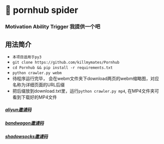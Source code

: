 #  pornhub spider
### Motivation Ability Trigger 我提供一个吧

## 用法简介

- ```本项目适用于py3```
- ```git clone https://github.com/killmymates/Pornhub ```
- ```cd Pornhub && pip install -r requirements.txt```
- ```python crawler.py webm```
- 待程序运行完毕， 会在webm文件夹下download两页的webm缩略图，对应名称为详细页面的URL后缀
- 把后缀放到download.txt里，运行```python crawler.py mp4```, 在MP4文件夹可看到下载好的MP4文件


##### [aliyun邀请码](https://promotion.aliyun.com/ntms/yunparter/invite.html?userCode=4bkl2w99)

##### [bandwagon邀请码](https://bandwagonhost.com/aff.php?aff=40195)

##### [shadowsocks邀请码](https://portal.shadowsocks.ch/aff.php?aff=24252)
